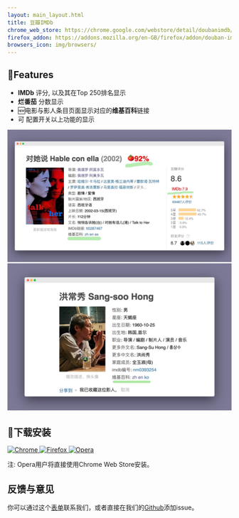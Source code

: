 ```yaml
---
layout: main_layout.html
title: 豆瓣IMDb
chrome_web_store: https://chrome.google.com/webstore/detail/doubanimdb/nfibbjnhkbjlgjaojglmmibdjicidini
firefox_addon: https://addons.mozilla.org/en-GB/firefox/addon/douban-imdb/
browsers_icon: img/browsers/
---
```


## 🌟Features

* **IMDb** 评分, 以及其在Top 250排名显示
* **烂番茄** 分数显示
* 🆕电影与影人条目页面显示对应的**维基百科**链接
* 可    配置开关以上功能的显示

<img src="img/almodovar.jpg" alt="《对她说》" title="阿莫多瓦的作品《对她说》在豆瓣电影" class="grow"/>

<img src="img/hong.jpg" alt="洪尚秀" title="韩国电影导演洪尚秀在豆瓣电影影人页面" class="mv4 grow" />

## 🔧下载安装

<section id="download-section" class="flex flex-column flex-row-ns items-center items-start-ns">
    <a href="{{chrome_web_store}}" target="_blank" class="mr4-ns grow">
        <img src="{{browsers_icon}}chrome_128x128.png" alt="Chrome" />
    </a>
    <a href="{{firefox_addon}}" target="_blank"  class="mr4-ns grow">
        <img src="{{browsers_icon}}firefox_128x128.png" alt="Firefox" />
    </a>
    <a href="{{chrome_web_store}}" target="_blank" class="grow">
        <img src="{{browsers_icon}}opera_128x128.png" alt="Opera" />
    </a>
</section>

注: Opera用户将直接使用Chrome Web Store安装。

## 反馈与意见

你可以通过这个[表单](https://jinshuju.net/f/3hBRzr)联系我们，或者直接在我们的[Github](https://github.com/lisongx/doubanIMDb/issues)添加issue。
